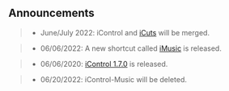 ## Announcements

> - June/July 2022:
iControl and [iCuts](https://routinehub.co/shortcut/11364/) will be merged.

> - 06/06/2022:
A new shortcut called [iMusic](https://routinehub.co/shortcut/12160) is released.

> - 06/06/2020:
[iControl 1.7.0](https://routinehub.co/shortcut/10743) is released.

> - 06/20/2022:
iControl-Music will be deleted.
